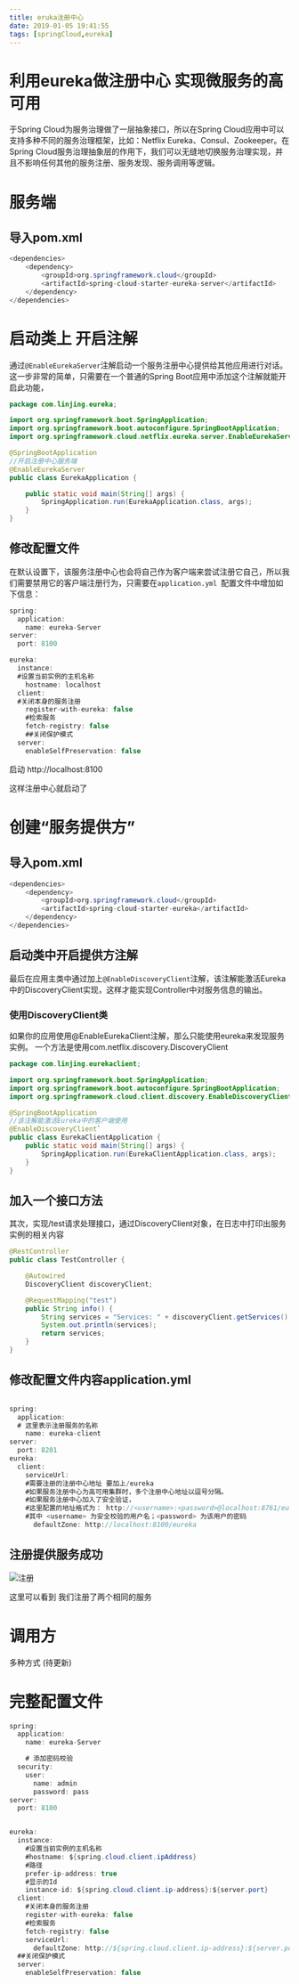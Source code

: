 ```yaml
---
title: eruka注册中心
date: 2019-01-05 19:41:55
tags: [springCloud,eureka]
---
```


# 利用eureka做注册中心 实现微服务的高可用

于Spring Cloud为服务治理做了一层抽象接口，所以在Spring Cloud应用中可以支持多种不同的服务治理框架，比如：Netflix Eureka、Consul、Zookeeper。在Spring Cloud服务治理抽象层的作用下，我们可以无缝地切换服务治理实现，并且不影响任何其他的服务注册、服务发现、服务调用等逻辑。

<!--more-->

# 服务端

## 导入pom.xml

```java
<dependencies>
    <dependency>
        <groupId>org.springframework.cloud</groupId>
        <artifactId>spring-cloud-starter-eureka-server</artifactId>
    </dependency>
</dependencies>
```



# 启动类上 开启注解

通过`@EnableEurekaServer`注解启动一个服务注册中心提供给其他应用进行对话。这一步非常的简单，只需要在一个普通的Spring Boot应用中添加这个注解就能开启此功能，

```java
package com.linjing.eureka;

import org.springframework.boot.SpringApplication;
import org.springframework.boot.autoconfigure.SpringBootApplication;
import org.springframework.cloud.netflix.eureka.server.EnableEurekaServer;

@SpringBootApplication
//开启注册中心服务端
@EnableEurekaServer
public class EurekaApplication {

    public static void main(String[] args) {
        SpringApplication.run(EurekaApplication.class, args);
    }
}

```



## 修改配置文件

在默认设置下，该服务注册中心也会将自己作为客户端来尝试注册它自己，所以我们需要禁用它的客户端注册行为，只需要在`application.yml `配置文件中增加如下信息：

```java
spring:
  application:
    name: eureka-Server
server:
  port: 8100

eureka:
  instance:
  #设置当前实例的主机名称
    hostname: localhost
  client:
  #关闭本身的服务注册
    register-with-eureka: false
    #检索服务
    fetch-registry: false
    ##关闭保护模式
  server:
    enableSelfPreservation: false

```



启动  http://localhost:8100 

这样注册中心就启动了



# 创建“服务提供方”

## 导入pom.xml

```java
<dependencies>
    <dependency>
        <groupId>org.springframework.cloud</groupId>
        <artifactId>spring-cloud-starter-eureka</artifactId>
    </dependency>
</dependencies>
```

## 启动类中开启提供方注解

最后在应用主类中通过加上`@EnableDiscoveryClient`注解，该注解能激活Eureka中的DiscoveryClient实现，这样才能实现Controller中对服务信息的输出。

### 使用DiscoveryClient类

如果你的应用使用@EnableEurekaClient注解，那么只能使用eureka来发现服务实例。 
一个方法是使用com.netflix.discovery.DiscoveryClient

```java
package com.linjing.eurekaclient;

import org.springframework.boot.SpringApplication;
import org.springframework.boot.autoconfigure.SpringBootApplication;
import org.springframework.cloud.client.discovery.EnableDiscoveryClient;

@SpringBootApplication
//该注解能激活Eureka中的客户端使用
@EnableDiscoveryClient`
public class EurekaClientApplication {
    public static void main(String[] args) {
        SpringApplication.run(EurekaClientApplication.class, args);
    }
}
```

## 加入一个接口方法

其次，实现/test请求处理接口，通过DiscoveryClient对象，在日志中打印出服务实例的相关内容

```java
@RestController
public class TestController {

    @Autowired
    DiscoveryClient discoveryClient;

    @RequestMapping("test")
    public String info() {
        String services = "Services: " + discoveryClient.getServices();
        System.out.println(services);
        return services;
    }
}
```

## 修改配置文件内容application.yml

```java

spring:
  application:
  # 这里表示注册服务的名称
    name: eureka-client
server:
  port: 8201
eureka:
  client:
    serviceUrl:
    #需要注册的注册中心地址 要加上/eureka
    #如果服务注册中心为高可用集群时，多个注册中心地址以逗号分隔。
    #如果服务注册中心加入了安全验证，
    #这里配置的地址格式为： http://<username>:<password>@localhost:8761/eureka
    #其中 <username> 为安全校验的用户名；<password> 为该用户的密码
      defaultZone: http://localhost:8100/eureka

```

## 注册提供服务成功

![注册](/img/2019-1-5/eureka.png)

这里可以看到 我们注册了两个相同的服务



# 调用方



多种方式 (待更新)





# 完整配置文件

```java
spring:
  application:
    name: eureka-Server

    # 添加密码校验
  security:
    user:
      name: admin
      password: pass
server:
  port: 8100


eureka:
  instance:
    #设置当前实例的主机名称
    #hostname: ${spring.cloud.client.ipAddress}
    #路径
    prefer-ip-address: true
    #显示的Id
    instance-id: ${spring.cloud.client.ip-address}:${server.port}
  client:
    #关闭本身的服务注册
    register-with-eureka: false
    #检索服务
    fetch-registry: false
    serviceUrl:
      defaultZone: http://${spring.cloud.client.ip-address}:${server.port}/eureka
  ##关闭保护模式
  server:
    enableSelfPreservation: false
```

